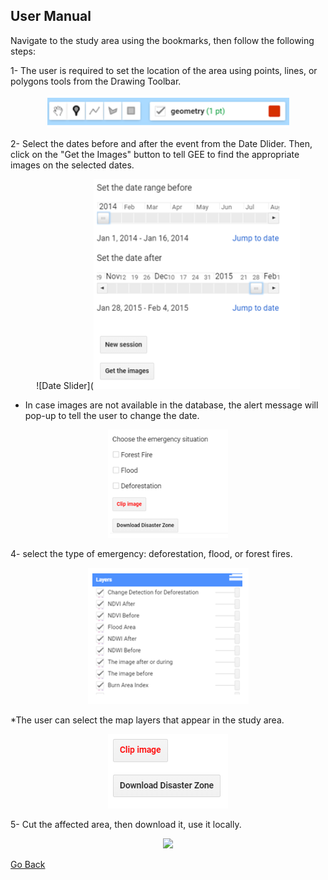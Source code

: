 ## User Manual 
Navigate to the study area using the bookmarks, then follow the following steps:


1- The user is required to set the location of the area using points, lines, or polygons tools from the Drawing Toolbar. 

<p align="center">
<img src="images/2.PNG" />
</p>




2- Select the dates before and after the event from the Date Dlider. Then, click on the "Get the Images" button to tell GEE to find the appropriate images on the selected dates.

<p align="center">
![Date Slider](<img src="images/3.PNG" />
</p>


* In case images are not available in the database, the alert message will pop-up to tell the user to change the date. 

<p align="center">
<img src="images/4.PNG" />
</p>



4- select the type of emergency: deforestation, flood, or forest fires.

<p align="center">
<img src="images/5.PNG" />
</p>


*The user can select the map layers that appear in the study area.

<p align="center">
<img src="images/6.PNG" />
<p>

5- Cut the affected area, then download it, use it locally.

<p align="center">
<img src="images/7.PNG" />
<p>
  
[Go Back](README.md)


